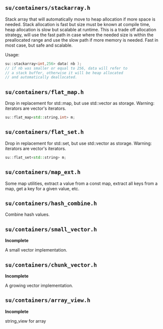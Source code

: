 ## `su/containers/stackarray.h`

Stack array that will automatically move to heap allocation if more space is
needed.  Stack allocation is fast but size must be known at compile time,
heap allocation is slow but scalable at runtime. This is a trade off allocation
strategy, will use the fast path in case where the needed size is within
the preallocated range and use the slow path if more memory is needed. Fast
in most case, but safe and scalable.

Usage:
```C++
su::stackarray<int,256> data( nb );
// if nb was smaller or equal to 256, data will refer to
// a stack buffer, otherwise it will be heap allocated
// and automatically deallocated.
```

## `su/containers/flat_map.h`

Drop in replacement for std::map, but use std::vector as
storage. Warning: iterators are vector's iterators.

```C++
su::flat_map<std::string,int> m;
```

## `su/containers/flat_set.h`

Drop in replacement for std::set, but use std::vector as
storage. Warning: iterators are vector's iterators.

```C++
su::flat_set<std::string> m;
```

## `su/containers/map_ext.h`

Some map utilities, extract a value from a const map, extract all keys from a map, get a key for a given value,
etc.

## `su/containers/hash_combine.h`

Combine hash values.

## `su/containers/small_vector.h`

**Incomplete**

A small vector implementation.

## `su/containers/chunk_vector.h`

**Incomplete**

A growing vector implementation.

## `su/containers/array_view.h`

**Incomplete**

string_view for array
